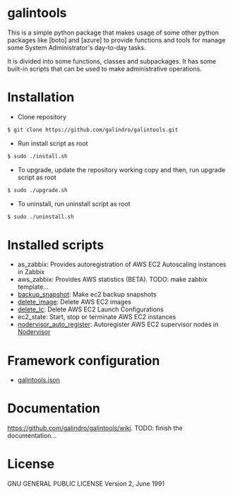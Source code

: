 # galintools
This is a simple python package that makes usage of some other python packages like [boto] and [azure] to provide functions and tools for manage some System Administrator's day-to-day tasks.

It is divided into some functions, classes and subpackages. It has some built-in scripts that can be used to make administrative operations.

# Installation

* Clone repository
```bash
$ git clone https://github.com/galindro/galintools.git
```

* Run install script as root
```bash
$ sudo ./install.sh
```

* To upgrade, update the repository working copy and then, run upgrade script as root
```bash
$ sudo ./upgrade.sh
```

* To uninstall, run uninstall script as root
```bash
$ sudo ./uninstall.sh
```

# Installed scripts
* as_zabbix: Provides autoregistration of AWS EC2 Autoscaling instances in Zabbix
* aws_zabbix: Provides AWS statistics (BETA). TODO: make zabbix template...
* [backup_snapshot](https://github.com/galindro/galintools/wiki/Script:-backup_snapshot): Make ec2 backup snapshots
* [delete_image](https://github.com/galindro/galintools/wiki/Script:-delete_image): Delete AWS EC2 images
* [delete_lc](https://github.com/galindro/galintools/wiki/Script:-delete_lc): Delete AWS EC2 Launch Configurations
* ec2_state: Start, stop or terminate AWS EC2 instances
* [nodervisor_auto_register](https://github.com/galindro/galintools/wiki/Script:-nodervisor_auto_register): Autoregister AWS EC2 supervisor nodes in [Nodervisor](https://github.com/TAKEALOT/nodervisor)

# Framework configuration
* [galintools.json](https://github.com/galindro/galintools/wiki/Config-File:-galintools.json)

# Documentation
https://github.com/galindro/galintools/wiki. TODO: finish the documentation...

# License
GNU GENERAL PUBLIC LICENSE Version 2, June 1991


